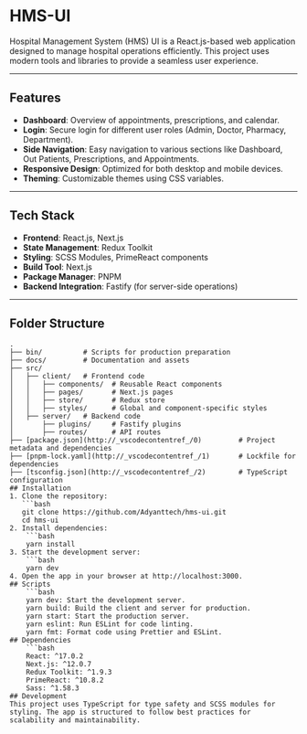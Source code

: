 # HMS-UI

Hospital Management System (HMS) UI is a React.js-based web application designed to manage hospital operations efficiently. This project uses modern tools and libraries to provide a seamless user experience.

---

## Features

- **Dashboard**: Overview of appointments, prescriptions, and calendar.
- **Login**: Secure login for different user roles (Admin, Doctor, Pharmacy, Department).
- **Side Navigation**: Easy navigation to various sections like Dashboard, Out Patients, Prescriptions, and Appointments.
- **Responsive Design**: Optimized for both desktop and mobile devices.
- **Theming**: Customizable themes using CSS variables.

---

## Tech Stack

- **Frontend**: React.js, Next.js
- **State Management**: Redux Toolkit
- **Styling**: SCSS Modules, PrimeReact components
- **Build Tool**: Next.js
- **Package Manager**: PNPM
- **Backend Integration**: Fastify (for server-side operations)

---

## Folder Structure

````plaintext
.
├── bin/          # Scripts for production preparation
├── docs/         # Documentation and assets
├── src/
│   ├── client/   # Frontend code
│   │   ├── components/  # Reusable React components
│   │   ├── pages/       # Next.js pages
│   │   ├── store/       # Redux store
│   │   ├── styles/      # Global and component-specific styles
│   ├── server/   # Backend code
│       ├── plugins/     # Fastify plugins
│       ├── routes/      # API routes
├── [package.json](http://_vscodecontentref_/0)         # Project metadata and dependencies
├── [pnpm-lock.yaml](http://_vscodecontentref_/1)       # Lockfile for dependencies
├── [tsconfig.json](http://_vscodecontentref_/2)        # TypeScript configuration
## Installation
1. Clone the repository:
   ```bash
   git clone https://github.com/Adyanttech/hms-ui.git
   cd hms-ui
2. Install dependencies:
    ```bash
    yarn install
3. Start the development server:
    ```bash
    yarn dev
4. Open the app in your browser at http://localhost:3000.
## Scripts
    ```bash
    yarn dev: Start the development server.
    yarn build: Build the client and server for production.
    yarn start: Start the production server.
    yarn eslint: Run ESLint for code linting.
    yarn fmt: Format code using Prettier and ESLint.
## Dependencies
    ```bash
    React: ^17.0.2
    Next.js: ^12.0.7
    Redux Toolkit: ^1.9.3
    PrimeReact: ^10.8.2
    Sass: ^1.58.3
## Development
This project uses TypeScript for type safety and SCSS modules for styling. The app is structured to follow best practices for scalability and maintainability.
````
